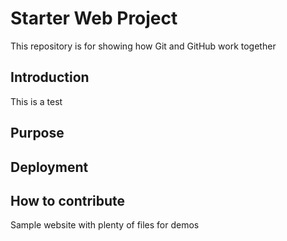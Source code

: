 # Starter Web Project 

This repository is for showing how Git and GitHub work together
## Introduction
This is a test 
## Purpose
## Deployment 
## How to contribute
Sample website with plenty of files for demos
